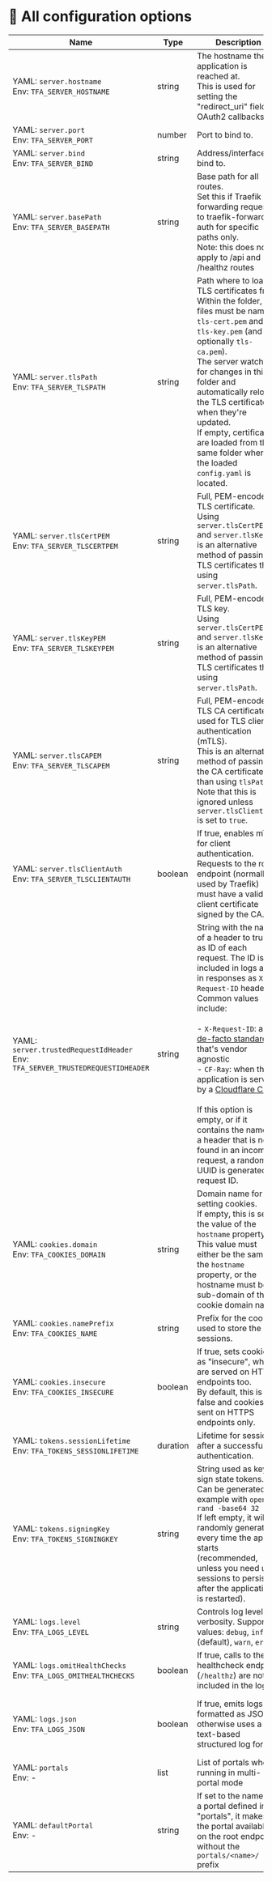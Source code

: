 # 📖 All configuration options

<!-- BEGIN CONFIG TABLE -->
| Name | Type | Description | |
| --- | --- | --- | --- |
| <a id="config-opt-server-hostname"></a>YAML: `server.hostname`<br>Env: `TFA_SERVER_HOSTNAME` | string | The hostname the application is reached at.<br>This is used for setting the "redirect_uri" field for OAuth2 callbacks.| **Required** |
| <a id="config-opt-server-port"></a>YAML: `server.port`<br>Env: `TFA_SERVER_PORT` | number | Port to bind to.| Default: _4181_ |
| <a id="config-opt-server-bind"></a>YAML: `server.bind`<br>Env: `TFA_SERVER_BIND` | string | Address/interface to bind to.| Default: _"0.0.0.0"_ |
| <a id="config-opt-server-basepath"></a>YAML: `server.basePath`<br>Env: `TFA_SERVER_BASEPATH` | string | Base path for all routes.<br>Set this if Traefik is forwarding requests to traefik-forward-auth for specific paths only.<br>Note: this does not apply to /api and /healthz routes|  |
| <a id="config-opt-server-tlspath"></a>YAML: `server.tlsPath`<br>Env: `TFA_SERVER_TLSPATH` | string | Path where to load TLS certificates from. Within the folder, the files must be named `tls-cert.pem` and `tls-key.pem` (and optionally `tls-ca.pem`).<br>The server watches for changes in this folder and automatically reloads the TLS certificates when they're updated.<br>If empty, certificates are loaded from the same folder where the loaded `config.yaml` is located.| Default: _Folder where the `config.yaml` file is located_ |
| <a id="config-opt-server-tlscertpem"></a>YAML: `server.tlsCertPEM`<br>Env: `TFA_SERVER_TLSCERTPEM` | string | Full, PEM-encoded TLS certificate.<br>Using `server.tlsCertPEM` and `server.tlsKeyPEM` is an alternative method of passing TLS certificates than using `server.tlsPath`.|  |
| <a id="config-opt-server-tlskeypem"></a>YAML: `server.tlsKeyPEM`<br>Env: `TFA_SERVER_TLSKEYPEM` | string | Full, PEM-encoded TLS key.<br>Using `server.tlsCertPEM` and `server.tlsKeyPEM` is an alternative method of passing TLS certificates than using `server.tlsPath`.|  |
| <a id="config-opt-server-tlscapem"></a>YAML: `server.tlsCAPEM`<br>Env: `TFA_SERVER_TLSCAPEM` | string | Full, PEM-encoded TLS CA certificate, used for TLS client authentication (mTLS).<br>This is an alternative method of passing the CA certificate than using `tlsPath`.<br>Note that this is ignored unless `server.tlsClientAuth` is set to `true`.|  |
| <a id="config-opt-server-tlsclientauth"></a>YAML: `server.tlsClientAuth`<br>Env: `TFA_SERVER_TLSCLIENTAUTH` | boolean | If true, enables mTLS for client authentication.<br>Requests to the root endpoint (normally used by Traefik) must have a valid client certificate signed by the CA.| Default: _false_ |
| <a id="config-opt-server-trustedrequestidheader"></a>YAML: `server.trustedRequestIdHeader`<br>Env: `TFA_SERVER_TRUSTEDREQUESTIDHEADER` | string | String with the name of a header to trust as ID of each request. The ID is included in logs and in responses as `X-Request-ID` header.<br>Common values include:<br><br>- `X-Request-ID`: a [de-facto standard](https://http.dev/x-request-id) that's vendor agnostic<br>- `CF-Ray`: when the application is served by a [Cloudflare CDN](https://developers.cloudflare.com/fundamentals/get-started/reference/cloudflare-ray-id/)<br><br>If this option is empty, or if it contains the name of a header that is not found in an incoming request, a random UUID is generated as request ID.|  |
| <a id="config-opt-cookies-domain"></a>YAML: `cookies.domain`<br>Env: `TFA_COOKIES_DOMAIN` | string | Domain name for setting cookies.<br>If empty, this is set to the value of the `hostname` property.<br>This value must either be the same as the `hostname` property, or the hostname must be a sub-domain of the cookie domain name.| Recommended |
| <a id="config-opt-cookies-nameprefix"></a>YAML: `cookies.namePrefix`<br>Env: `TFA_COOKIES_NAME` | string | Prefix for the cookies used to store the sessions.| Default: _"tf_sess"_ |
| <a id="config-opt-cookies-insecure"></a>YAML: `cookies.insecure`<br>Env: `TFA_COOKIES_INSECURE` | boolean | If true, sets cookies as "insecure", which are served on HTTP endpoints too.<br>By default, this is false and cookies are sent on HTTPS endpoints only.| Default: _false_ |
| <a id="config-opt-tokens-sessionlifetime"></a>YAML: `tokens.sessionLifetime`<br>Env: `TFA_TOKENS_SESSIONLIFETIME` | duration | Lifetime for sessions after a successful authentication.| Default: _2h_ |
| <a id="config-opt-tokens-signingkey"></a>YAML: `tokens.signingKey`<br>Env: `TFA_TOKENS_SIGNINGKEY` | string | String used as key to sign state tokens.<br>Can be generated for example with `openssl rand -base64 32`<br>If left empty, it will be randomly generated every time the app starts (recommended, unless you need user sessions to persist after the application is restarted).|  |
| <a id="config-opt-logs-level"></a>YAML: `logs.level`<br>Env: `TFA_LOGS_LEVEL` | string | Controls log level and verbosity. Supported values: `debug`, `info` (default), `warn`, `error`.| Default: _"info"_ |
| <a id="config-opt-logs-omithealthchecks"></a>YAML: `logs.omitHealthChecks`<br>Env: `TFA_LOGS_OMITHEALTHCHECKS` | boolean | If true, calls to the healthcheck endpoint (`/healthz`) are not included in the logs.| Default: _true_ |
| <a id="config-opt-logs-json"></a>YAML: `logs.json`<br>Env: `TFA_LOGS_JSON` | boolean | If true, emits logs formatted as JSON, otherwise uses a text-based structured log format.| Default: _false if a TTY is attached (e.g. in development); true otherwise._ |
| <a id="config-opt-portals"></a>YAML: `portals`<br>Env: - | list | List of portals when running in multi-portal mode|  |
| <a id="config-opt-defaultportal"></a>YAML: `defaultPortal`<br>Env: - | string | If set to the name of a portal defined in "portals", it makes the portal available on the root endpoint, without the `portals/<name>/` prefix|  |

<!-- END CONFIG TABLE -->
